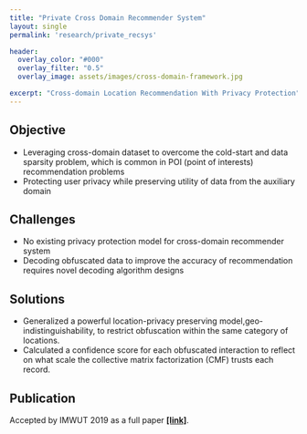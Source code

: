 ```yaml
---
title: "Private Cross Domain Recommender System"
layout: single
permalink: 'research/private_recsys'

header:
  overlay_color: "#000"
  overlay_filter: "0.5"
  overlay_image: assets/images/cross-domain-framework.jpg

excerpt: "Cross-domain Location Recommendation With Privacy Protection"
---
```


## Objective
* Leveraging cross-domain dataset to overcome the cold-start and data sparsity problem, which is common in POI (point of interests) recommendation problems
* Protecting user privacy while preserving utility of data from the auxiliary domain

## Challenges
* No existing privacy protection model for cross-domain recommender system
* Decoding obfuscated data to improve the accuracy of recommendation requires novel decoding algorithm designs

## Solutions
* Generalized a powerful location-privacy preserving model, ​geo-indistinguishability, to restrict obfuscation within the same category of locations.
* Calculated a confidence score for each obfuscated interaction to reflect on what scale the collective matrix factorization (CMF) trusts each record.

## Publication
Accepted by IMWUT 2019 as a full paper **[[link]](https://dl.acm.org/doi/abs/10.1145/3314398)**.